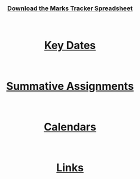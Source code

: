 <header style="text-align:center;">
<h3><a href="/resources/CS-Module-Marks-Tracker-blank.xlsx" download>Download the Marks Tracker Spreadsheet</a></h3><br>
<h1><a href="KeyDates"><b>Key Dates</b></a></h1><br>
<h1><a href="SummativeAssignments"><b>Summative Assignments</b></a></h1><br>
<h1><a href="calendar"><b>Calendars</b></a></h1><br>
<h1><a href="links"><b>Links</b></a></h1><br>
</header>
